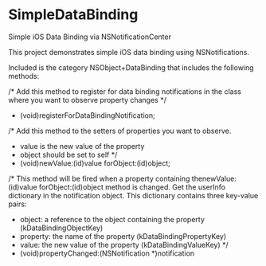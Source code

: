 # SimpleDataBinding
Simple iOS Data Binding via NSNotificationCenter

This project demonstrates simple iOS data binding using NSNotifications.  

Included is the category NSObject+DataBinding that includes the following methods:

/*
Add this method to register for data binding notifications in the class
where you want to observe property changes
*/
- (void)registerForDataBindingNotification;

/* Add this method to the setters of properties you want to observe.
 - value is the new value of the property
 - object should be set to self
*/
- (void)newValue:(id)value forObject:(id)object;

/*
This method will be fired when a property containing thenewValue:(id)value forObject:(id)object method is changed.
Get the userInfo dictionary in the notification object.  This dictionary contains three key-value pairs:
 - object: a reference to the object containing the property (kDataBindingObjectKey)
 - property: the name of the property (kDataBindingPropertyKey)
 - value: the new value of the property (kDataBindingValueKey)
*/
- (void)propertyChanged:(NSNotification *)notification
